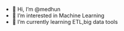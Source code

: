 - 👋 Hi, I’m @medhun
- 👀 I’m interested in Machine Learning
- 🌱 I’m currently learning  ETL,big data tools


<!---
medhun/medhun is a ✨ special ✨ repository because its `README.md` (this file) appears on your GitHub profile.
You can click the Preview link to take a look at your changes.
--->

